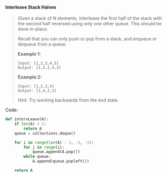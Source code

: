 #### Interleave Stack Halves

> Given a stack of N elements, interleave the first half of the stack with the second half reversed using only one other queue. This should be done in-place.
>
> Recall that you can only push or pop from a stack, and enqueue or dequeue from a queue.
>
> **Example 1:**
>
> ```
> Input: [1,2,3,4,5]
> Output: [1,5,2,4,3]
> ```
>
> **Example 2:**
>
> ```
> Input: [1,2,3,4]
> Output: [1,4,2,3]
> ```
>
> Hint: Try working backwards from the end state.

Code:

```py
def intervLeave(A):
    if len(A) < 2:
        return A
    queue = collections.deque()

    for i in range(len(A) - 1, -1, -1):
        for j in range(i):
            queue.append(A.pop())
        while queue:
            A.append(queue.popleft())  

    return A
```



